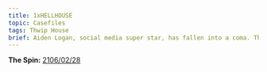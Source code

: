 ```yaml
---
title: 1xHELLHOUSE
topic: Casefiles
tags: Thwip House
brief: Aiden Logan, social media super star, has fallen into a coma. The house is thrown into a mysterious lock down.
---
```


__The Spin:__ [2106/02/28](http://thespin.glitch.me/archive/2108-03-05)
